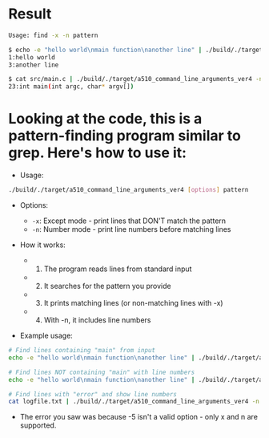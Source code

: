 # Result

```bash
Usage: find -x -n pattern
```


```bash
$ echo -e "hello world\nmain function\nanother line" | ./build/./target/a510_command_line_arguments_ver4 -x -n main
1:hello world
3:another line

$ cat src/main.c | ./build/./target/a510_command_line_arguments_ver4 -n main
23:int main(int argc, char* argv[])
```

# Looking at the code, this is a pattern-finding program similar to grep. Here's how to use it:

- Usage:

```bash
./build/./target/a510_command_line_arguments_ver4 [options] pattern
```

- Options:

  - `-x`: Except mode - print lines that DON'T match the pattern
  - `-n`: Number mode - print line numbers before matching lines

- How it works:

  - 1. The program reads lines from standard input
  - 2. It searches for the pattern you provide
  - 3. It prints matching lines (or non-matching lines with -x)
  - 4. With -n, it includes line numbers

- Example usage:

```bash
# Find lines containing "main" from input
echo -e "hello world\nmain function\nanother line" | ./build/./target/a510_command_line_arguments_ver4 main

# Find lines NOT containing "main" with line numbers
echo -e "hello world\nmain function\nanother line" | ./build/./target/a510_command_line_arguments_ver4 -x -n main

# Find lines with "error" and show line numbers
cat logfile.txt | ./build/./target/a510_command_line_arguments_ver4 -n error
```

- The error you saw was because -5 isn't a valid option - only x and n are supported.
